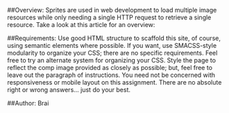##Overview:
Sprites are used in web development to load multiple image resources while only needing a single HTTP request to retrieve a single resource. Take a look at this article for an overview:

##Requirements:
Use good HTML structure to scaffold this site, of course, using semantic elements where possible.
If you want, use SMACSS-style modularity to organize your CSS; there are no specific requirements. Feel free to try an alternate system for organizing your CSS.
Style the page to reflect the comp image provided as closely as possible; but, feel free to leave out the paragraph of instructions.
You need not be concerned with responsiveness or mobile layout on this assignment.
There are no absolute right or wrong answers... just do your best.

##Author:
Brai